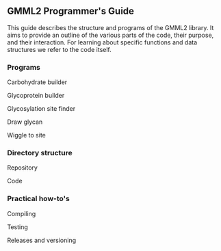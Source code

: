 ## GMML2 Programmer's Guide

This guide describes the structure and programs of the GMML2 library. It aims to provide an outline of the various parts of the code, their purpose, and their interaction. For learning about specific functions and data structures we refer to the code itself.

### Programs

Carbohydrate builder

Glycoprotein builder

Glycosylation site finder

Draw glycan

Wiggle to site

### Directory structure

Repository

Code

### Practical how-to's

Compiling

Testing

Releases and versioning
